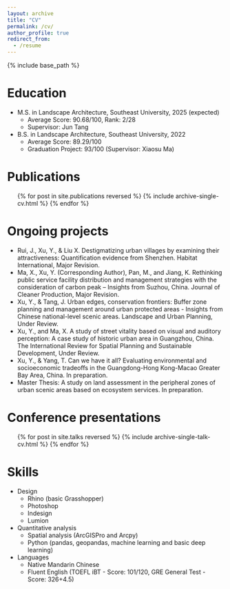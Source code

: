 ```yaml
---
layout: archive
title: "CV"
permalink: /cv/
author_profile: true
redirect_from:
  - /resume
---
```


{% include base_path %}

Education
======
* M.S. in Landscape Architecture, Southeast University, 2025 (expected)
  * Average Score: 90.68/100, Rank: 2/28
  * Supervisor: Jun Tang
* B.S. in Landscape Architecture, Southeast University, 2022
  * Average Score: 89.29/100
  * Graduation Project: 93/100 (Supervisor: Xiaosu Ma)

Publications
======
  <ul>{% for post in site.publications reversed %}
    {% include archive-single-cv.html %}
  {% endfor %}</ul>

Ongoing projects
======
* Rui, J., Xu, Y., & Liu X. Destigmatizing urban villages by examining their attractiveness: Quantification evidence from Shenzhen. Habitat International, Major Revision.
* Ma, X., Xu, Y. (Corresponding Author), Pan, M., and Jiang, K. Rethinking public service facility distribution and management strategies with the consideration of carbon peak – Insights from Suzhou, China. Journal of Cleaner Production, Major Revision.
* Xu, Y., & Tang, J. Urban edges, conservation frontiers: Buffer zone planning and management around urban protected areas - Insights from Chinese national-level scenic areas. Landscape and Urban Planning, Under Review.
* Xu, Y., and Ma, X. A study of street vitality based on visual and auditory perception: A case study of historic urban area in Guangzhou, China. The International Review for Spatial Planning and Sustainable Development, Under Review.
* Xu, Y., & Yang, T. Can we have it all? Evaluating environmental and socioeconomic tradeoffs in the Guangdong-Hong Kong-Macao Greater Bay Area, China. In preparation.
* Master Thesis: A study on land assessment in the peripheral zones of urban scenic areas based on ecosystem services. In preparation.
    
Conference presentations
======
  <ul>{% for post in site.talks reversed %}
    {% include archive-single-talk-cv.html  %}
  {% endfor %}</ul>

Skills
======
* Design
  * Rhino (basic Grasshopper)
  * Photoshop
  * Indesign
  * Lumion
* Quantitative analysis
  * Spatial analysis (ArcGISPro and Arcpy)
  * Python (pandas, geopandas, machine learning and basic deep learning)
* Languages
  * Native Mandarin Chinese
  * Fluent English (TOEFL iBT - Score: 101/120, GRE General Test - Score: 326+4.5)

